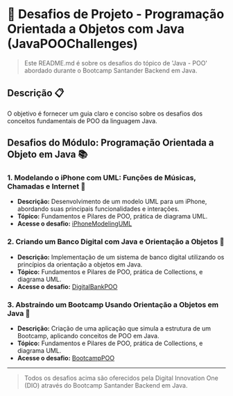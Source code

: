 # 🎯 Desafios de Projeto - Programação Orientada a Objetos com Java (JavaPOOChallenges)

> Este README.md é sobre os desafios do tópico de 'Java - POO' abordado durante o Bootcamp Santander Backend em Java.

## Descrição 📋

O objetivo é fornecer um guia claro e conciso sobre os desafios dos conceitos fundamentais de POO da linguagem Java.

## Desafios do Módulo: Programação Orientada a Objeto em Java 📚

### **1. Modelando o iPhone com UML: Funções de Músicas, Chamadas e Internet 📱**
- **Descrição:** Desenvolvimento de um modelo UML para um iPhone, abordando suas principais funcionalidades e interações.
- **Tópico:** Fundamentos e Pilares de POO, prática de diagrama UML.
- **Acesse o desafio:** [iPhoneModelingUML](iPhoneModelingUML)

### **2. Criando um Banco Digital com Java e Orientação a Objetos 🏦**
- **Descrição:** Implementação de um sistema de banco digital utilizando os princípios da orientação a objetos em Java.
- **Tópico:** Fundamentos e Pilares de POO, prática de Collections, e diagrama UML.
- **Acesse o desafio:** [DigitalBankPOO](DigitalBankPOO)

### **3. Abstraindo um Bootcamp Usando Orientação a Objetos em Java 📕**
- **Descrição:** Criação de uma aplicação que simula a estrutura de um Bootcamp, aplicando conceitos de POO em Java.
- **Tópico:** Fundamentos e Pilares de POO, prática de Collections, e diagrama UML.
- **Acesse o desafio:** [BootcampPOO](BootcampPOO)

----------------------------
> Todos os desafios acima são oferecidos pela Digital Innovation One (DIO) através do Bootcamp Santander Backend em Java.
